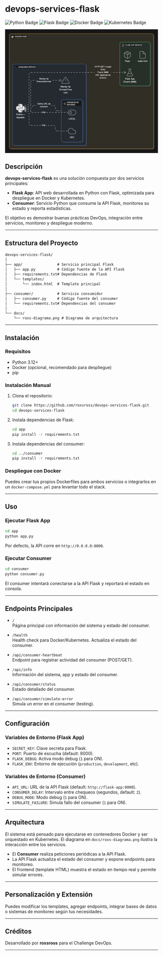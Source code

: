 

# devops-services-flask

<p align="left">
  <img src="https://img.shields.io/badge/Python-3.12-blue?logo=python" alt="Python Badge" />
  <img src="https://img.shields.io/badge/Flask-2.x-black?logo=flask" alt="Flask Badge" />
  <img src="https://img.shields.io/badge/Docker-ready-blue?logo=docker" alt="Docker Badge" />
  <img src="https://img.shields.io/badge/Kubernetes-ready-blueviolet?logo=kubernetes" alt="Kubernetes Badge" />
</p>

![Diagrama de arquitectura](./docs/roxs-diagrama.png)

## Descripción

**devops-services-flask** es una solución compuesta por dos servicios principales:

- **Flask App**: API web desarrollada en Python con Flask, optimizada para despliegue en Docker y Kubernetes.
- **Consumer**: Servicio Python que consume la API Flask, monitorea su estado y reporta estadísticas.

El objetivo es demostrar buenas prácticas DevOps, integración entre servicios, monitoreo y despliegue moderno.

---

## Estructura del Proyecto

```
devops-services-flask/
│
├── app/                # Servicio principal Flask
│   ├── app.py          # Código fuente de la API Flask
│   ├── requirements.txt# Dependencias de Flask
│   └── templates/
│       └── index.html  # Template principal
│
├── consumer/           # Servicio consumidor
│   ├── consumer.py     # Código fuente del consumer
│   └── requirements.txt# Dependencias del consumer
│
└── docs/
    └── roxs-diagrama.png # Diagrama de arquitectura
```

---

## Instalación

### Requisitos

- Python 3.12+
- Docker (opcional, recomendado para despliegue)
- pip

### Instalación Manual

1. Clona el repositorio:
   ```bash
   git clone https://github.com/roxsross/devops-services-flask.git
   cd devops-services-flask
   ```

2. Instala dependencias de Flask:
   ```bash
   cd app
   pip install -r requirements.txt
   ```

3. Instala dependencias del consumer:
   ```bash
   cd ../consumer
   pip install -r requirements.txt
   ```

### Despliegue con Docker

Puedes crear tus propios Dockerfiles para ambos servicios o integrarlos en un `docker-compose.yml` para levantar todo el stack.

---

## Uso

### Ejecutar Flask App

```bash
cd app
python app.py
```

Por defecto, la API corre en `http://0.0.0.0:8000`.

### Ejecutar Consumer

```bash
cd consumer
python consumer.py
```

El consumer intentará conectarse a la API Flask y reportará el estado en consola.

---

## Endpoints Principales

- `/`  
  Página principal con información del sistema y estado del consumer.

- `/health`  
  Health check para Docker/Kubernetes. Actualiza el estado del consumer.

- `/api/consumer-heartbeat`  
  Endpoint para registrar actividad del consumer (POST/GET).

- `/api/info`  
  Información del sistema, app y estado del consumer.

- `/api/consumer/status`  
  Estado detallado del consumer.

- `/api/consumer/simulate-error`  
  Simula un error en el consumer (testing).

---

## Configuración

### Variables de Entorno (Flask App)

- `SECRET_KEY`: Clave secreta para Flask.
- `PORT`: Puerto de escucha (default: 8000).
- `FLASK_DEBUG`: Activa modo debug (`1` para ON).
- `FLASK_ENV`: Entorno de ejecución (`production`, `development`, etc).

### Variables de Entorno (Consumer)

- `API_URL`: URL de la API Flask (default: `http://flask-app:8000`).
- `CONSUMER_DELAY`: Intervalo entre chequeos (segundos, default: `2`).
- `DEBUG_MODE`: Modo debug (`1` para ON).
- `SIMULATE_FAILURE`: Simula fallo del consumer (`1` para ON).

---

## Arquitectura

El sistema está pensado para ejecutarse en contenedores Docker y ser orquestado en Kubernetes. El diagrama en `docs/roxs-diagrama.png` ilustra la interacción entre los servicios.

- El **Consumer** realiza peticiones periódicas a la API Flask.
- La API Flask actualiza el estado del consumer y expone endpoints para monitoreo.
- El frontend (template HTML) muestra el estado en tiempo real y permite simular errores.

---

## Personalización y Extensión

Puedes modificar los templates, agregar endpoints, integrar bases de datos o sistemas de monitoreo según tus necesidades.

---

## Créditos

Desarrollado por **roxsross** para el Challenge DevOps.

---